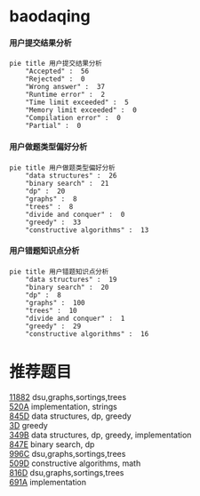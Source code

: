 # baodaqing

<!-- tabs:start -->



#### **用户提交结果分析**

```mermaid
pie title 用户提交结果分析
    "Accepted" :  56
    "Rejected" :  0
    "Wrong answer" :  37
    "Runtime error" :  2
    "Time limit exceeded" :  5
    "Memory limit exceeded" :  0
    "Compilation error" :  0
    "Partial" :  0
```

#### **用户做题类型偏好分析**

```mermaid
pie title 用户做题类型偏好分析
    "data structures" :  26
    "binary search" :  21
    "dp" :  20
    "graphs" :  8
    "trees" :  8
    "divide and conquer" :  0
    "greedy" :  33
    "constructive algorithms" :  13
```
#### **用户错题知识点分析**

```mermaid
pie title 用户错题知识点分析
    "data structures" :  19
    "binary search" :  20
    "dp" :  8
    "graphs" :  100
    "trees" :  10
    "divide and conquer" :  1
    "greedy" :  29
    "constructive algorithms" :  16
```



<!-- tabs:end -->
# 推荐题目
[11882](https://codeforces.com/contest/1188/problem/2)		dsu,graphs,sortings,trees		  
[520A](https://codeforces.com/contest/520/problem/A)		implementation,
                        strings		  
[845D](https://codeforces.com/contest/845/problem/D)		data structures,
                        dp,
                        greedy		  
[3D](https://codeforces.com/contest/3/problem/D)		greedy		  
[349B](https://codeforces.com/contest/349/problem/B)		data structures,
                        dp,
                        greedy,
                        implementation		  
[847E](https://codeforces.com/contest/847/problem/E)		binary search,
                        dp		  
[996C](https://codeforces.com/contest/996/problem/C)		dsu,graphs,sortings,trees		  
[509D](https://codeforces.com/contest/509/problem/D)		constructive algorithms,
                        math		  
[816D](https://codeforces.com/contest/816/problem/D)		dsu,graphs,sortings,trees		  
[691A](https://codeforces.com/contest/691/problem/A)		implementation		  

